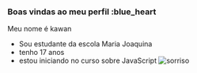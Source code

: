
### Boas vindas ao meu perfil :blue_heart
Meu nome é kawan
- Sou estudante da escola Maria Joaquina
- tenho 17 anos
- estou iniciando no curso sobre JavaScript
  ![sorriso](https://media1.tenor.com/m/aPgTU-Z9j1MAAAAd/funny-dogs-cute.gif) 
